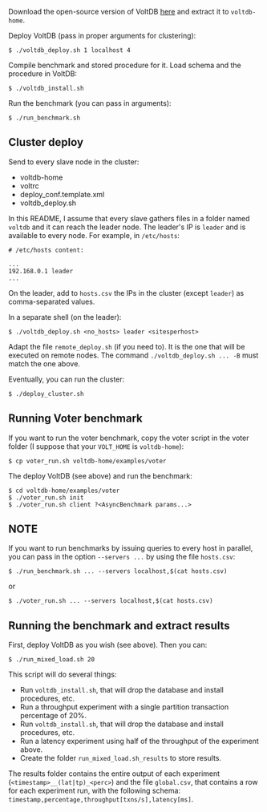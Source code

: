 Download the open-source version of VoltDB
[here](https://downloads.voltdb.com/technologies/server/voltdb-latest.tar.gz)
and extract it to `voltdb-home`.

Deploy VoltDB (pass in proper arguments for clustering):

```
$ ./voltdb_deploy.sh 1 localhost 4
```

Compile benchmark and stored procedure for it. Load schema and the procedure in
VoltDB:

```
$ ./voltdb_install.sh
```

Run the benchmark (you can pass in arguments):

```
$ ./run_benchmark.sh
```

## Cluster deploy

Send to every slave node in the cluster:

 - voltdb-home
 - voltrc
 - deploy_conf.template.xml
 - voltdb_deploy.sh

In this README, I assume that every slave gathers files in a folder named
`voltdb` and it can reach the leader node. The leader's IP is `leader` and is
available to every node. For example, in `/etc/hosts`:

```
# /etc/hosts content:

...
192.168.0.1 leader
...
```

On the leader, add to `hosts.csv` the IPs in the cluster (except `leader`) as
comma-separated values.

In a separate shell (on the leader):

```
$ ./voltdb_deploy.sh <no_hosts> leader <sitesperhost>
```

Adapt the file `remote_deploy.sh` (if you need to). It is the one that will be
executed on remote nodes. The command `./voltdb_deploy.sh ... -B` must match the
one above.

Eventually, you can run the cluster:

```
$ ./deploy_cluster.sh
```

## Running Voter benchmark

If you want to run the voter benchmark, copy the voter script in the voter
folder (I suppose that your `VOLT_HOME` is `voltdb-home`):

```
$ cp voter_run.sh voltdb-home/examples/voter
```

The deploy VoltDB (see above) and run the benchmark:

```
$ cd voltdb-home/examples/voter
$ ./voter_run.sh init
$ ./voter_run.sh client ?<AsyncBenchmark params...>
```

## NOTE

If you want to run benchmarks by issuing queries to every host in parallel, you
can pass in the option `--servers ...` by using the file `hosts.csv`:

```
$ ./run_benchmark.sh ... --servers localhost,$(cat hosts.csv)
```

or

```
$ ./voter_run.sh ... --servers localhost,$(cat hosts.csv)
```

## Running the benchmark and extract results

First, deploy VoltDB as you wish (see above). Then you can:

```
$ ./run_mixed_load.sh 20
```

This script will do several things:

 - Run `voltdb_install.sh`, that will drop the database and install procedures, etc.
 - Run a throughput experiment with a single partition transaction percentage of 20%.
 - Run `voltdb_install.sh`, that will drop the database and install procedures, etc.
 - Run a latency experiment using half of the throughput of the experiment above.
 - Create the folder `run_mixed_load.sh_results` to store results.

The results folder contains the entire output of each experiment (`<timestamp>__(lat|tp)_<perc>`) and the file `global.csv`, that contains a row for each experiment run, with the following schema: `timestamp,percentage,throughput[txns/s],latency[ms]`.
